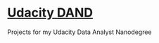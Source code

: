 # [Udacity DAND](https://www.udacity.com/course/data-analyst-nanodegree--nd002)
Projects for my Udacity Data Analyst Nanodegree
